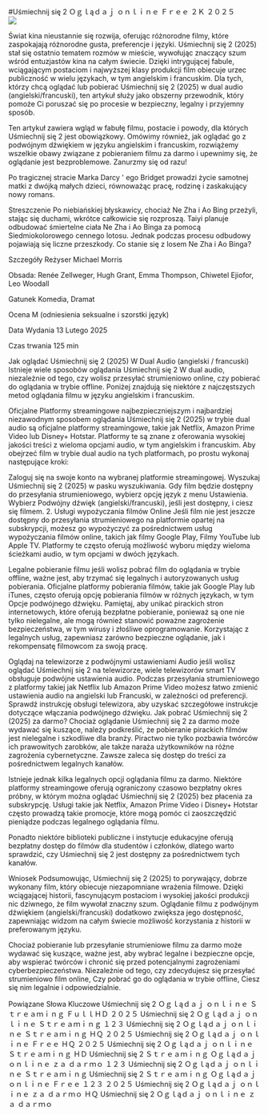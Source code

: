 #Uśmiechnij się 2 Ｏｇｌąｄａｊ ｏｎｌｉｎｅ Ｆｒｅｅ ２Ｋ ２０２５  
[![](https://i.imgur.com/qSNzIqt.png)](https://movie.rssnews.media/qWahzCiQ.php)  
  
Świat kina nieustannie się rozwija, oferując różnorodne filmy, które zaspokajają różnorodne gusta, preferencje i języki. Uśmiechnij się 2 (2025) stał się ostatnio tematem rozmów w mieście, wywołując znaczący szum wśród entuzjastów kina na całym świecie. Dzięki intrygującej fabule, wciągającym postaciom i najwyższej klasy produkcji film obiecuje urzec publiczność w wielu językach, w tym angielskim i francuskim. Dla tych, którzy chcą oglądać lub pobierać Uśmiechnij się 2 (2025) w dual audio (angielski/francuski), ten artykuł służy jako obszerny przewodnik, który pomoże Ci poruszać się po procesie w bezpieczny, legalny i przyjemny sposób.

Ten artykuł zawiera wgląd w fabułę filmu, postacie i powody, dla których Uśmiechnij się 2 jest obowiązkowy. Omówimy również, jak oglądać go z podwójnym dźwiękiem w języku angielskim i francuskim, rozwiążemy wszelkie obawy związane z pobieraniem filmu za darmo i upewnimy się, że oglądanie jest bezproblemowe. Zanurzmy się od razu!

Po tragicznej stracie Marka Darcy ' ego Bridget prowadzi życie samotnej matki z dwójką małych dzieci, równoważąc pracę, rodzinę i zaskakujący nowy romans.

Streszczenie
Po niebiańskiej błyskawicy, chociaż Ne Zha i Ao Bing przeżyli, stając się duchami, wkrótce całkowicie się rozproszą. Taiyi planuje odbudować śmiertelne ciała Ne Zha i Ao Binga za pomocą Siedmiokolorowego cennego lotosu. Jednak podczas procesu odbudowy pojawiają się liczne przeszkody. Co stanie się z losem Ne Zha i Ao Binga?

Szczegóły
Reżyser Michael Morris

Obsada: Renée Zellweger, Hugh Grant, Emma Thompson, Chiwetel Ejiofor, Leo Woodall

Gatunek Komedia, Dramat

Ocena M (odniesienia seksualne i szorstki język)

Data Wydania 13 Lutego 2025

Czas trwania 125 min

Jak oglądać Uśmiechnij się 2 (2025) W Dual Audio (angielski / francuski)
Istnieje wiele sposobów oglądania Uśmiechnij się 2 W dual audio, niezależnie od tego, czy wolisz przesyłać strumieniowo online, czy pobierać do oglądania w trybie offline. Poniżej znajdują się niektóre z najczęstszych metod oglądania filmu w języku angielskim i francuskim.

Oficjalne Platformy streamingowe najbezpieczniejszym i najbardziej niezawodnym sposobem oglądania Uśmiechnij się 2 (2025) w trybie dual audio są oficjalne platformy streamingowe, takie jak Netflix, Amazon Prime Video lub Disney+ Hotstar. Platformy te są znane z oferowania wysokiej jakości treści z wieloma opcjami audio, w tym angielskim i francuskim.
Aby obejrzeć film w trybie dual audio na tych platformach, po prostu wykonaj następujące kroki:

Zaloguj się na swoje konto na wybranej platformie streamingowej. Wyszukaj Uśmiechnij się 2 (2025) w pasku wyszukiwania. Gdy film będzie dostępny do przesyłania strumieniowego, wybierz opcję język z menu Ustawienia. Wybierz Podwójny dźwięk (angielski/francuski), jeśli jest dostępny, i ciesz się filmem. 2. Usługi wypożyczania filmów Online Jeśli film nie jest jeszcze dostępny do przesyłania strumieniowego na platformie opartej na subskrypcji, możesz go wypożyczyć za pośrednictwem usług wypożyczania filmów online, takich jak filmy Google Play, Filmy YouTube lub Apple TV. Platformy te często oferują możliwość wyboru między wieloma ścieżkami audio, w tym opcjami w dwóch językach.

Legalne pobieranie filmu jeśli wolisz pobrać film do oglądania w trybie offline, ważne jest, aby trzymać się legalnych i autoryzowanych usług pobierania. Oficjalne platformy pobierania filmów, takie jak Google Play lub iTunes, często oferują opcję pobierania filmów w różnych językach, w tym Opcje podwójnego dźwięku.
Pamiętaj, aby unikać pirackich stron internetowych, które oferują bezpłatne pobieranie, ponieważ są one nie tylko nielegalne, ale mogą również stanowić poważne zagrożenie bezpieczeństwa, w tym wirusy i złośliwe oprogramowanie. Korzystając z legalnych usług, zapewniasz zarówno bezpieczne oglądanie, jak i rekompensatę filmowcom za swoją pracę.

Oglądaj na telewizorze z podwójnymi ustawieniami Audio jeśli wolisz oglądać Uśmiechnij się 2 na telewizorze, wiele telewizorów smart TV obsługuje podwójne ustawienia audio. Podczas przesyłania strumieniowego z platformy takiej jak Netflix lub Amazon Prime Video możesz łatwo zmienić ustawienia audio na angielski lub Francuski, w zależności od preferencji. Sprawdź instrukcję obsługi telewizora, aby uzyskać szczegółowe instrukcje dotyczące włączania podwójnego dźwięku.
Jak pobrać Uśmiechnij się 2 (2025) za darmo?
Chociaż oglądanie Uśmiechnij się 2 za darmo może wydawać się kuszące, należy podkreślić, że pobieranie pirackich filmów jest nielegalne i szkodliwe dla branży. Piractwo nie tylko pozbawia twórców ich prawowitych zarobków, ale także naraża użytkowników na różne zagrożenia cybernetyczne. Zawsze zaleca się dostęp do treści za pośrednictwem legalnych kanałów.

Istnieje jednak kilka legalnych opcji oglądania filmu za darmo. Niektóre platformy streamingowe oferują ograniczony czasowo bezpłatny okres próbny, w którym można oglądać Uśmiechnij się 2 (2025) bez płacenia za subskrypcję. Usługi takie jak Netflix, Amazon Prime Video i Disney+ Hotstar często prowadzą takie promocje, które mogą pomóc ci zaoszczędzić pieniądze podczas legalnego oglądania filmu.

Ponadto niektóre biblioteki publiczne i instytucje edukacyjne oferują bezpłatny dostęp do filmów dla studentów i członków, dlatego warto sprawdzić, czy Uśmiechnij się 2 jest dostępny za pośrednictwem tych kanałów.

Wniosek
Podsumowując, Uśmiechnij się 2 (2025) to porywający, dobrze wykonany film, który obiecuje niezapomniane wrażenia filmowe. Dzięki wciągającej historii, fascynującym postaciom i wysokiej jakości produkcji nic dziwnego, że film wywołał znaczny szum. Oglądanie filmu z podwójnym dźwiękiem (angielski/francuski) dodatkowo zwiększa jego dostępność, zapewniając widzom na całym świecie możliwość korzystania z historii w preferowanym języku.

Chociaż pobieranie lub przesyłanie strumieniowe filmu za darmo może wydawać się kuszące, ważne jest, aby wybrać legalne i bezpieczne opcje, aby wspierać twórców i chronić się przed potencjalnymi zagrożeniami cyberbezpieczeństwa. Niezależnie od tego, czy zdecydujesz się przesyłać strumieniowo film online, Czy pobrać go do oglądania w trybie offline, Ciesz się nim legalnie i odpowiedzialnie.

Powiązane Słowa Kluczowe
Uśmiechnij się 2 Ｏｇｌąｄａｊ ｏｎｌｉｎｅ Ｓｔｒｅａｍｉｎｇ ＦｕｌｌＨＤ ２０２５
Uśmiechnij się 2 Ｏｇｌąｄａｊ ｏｎｌｉｎｅ Ｓｔｒｅａｍｉｎｇ １２３
Uśmiechnij się 2 Ｏｇｌąｄａｊ ｏｎｌｉｎｅ Ｓｔｒｅａｍｉｎｇ ＨＱ ２０２５
Uśmiechnij się 2 Ｏｇｌąｄａｊ ｏｎｌｉｎｅ Ｆｒｅｅ ＨＱ ２０２５
Uśmiechnij się 2 Ｏｇｌąｄａｊ ｏｎｌｉｎｅ Ｓｔｒｅａｍｉｎｇ ＨＤ
Uśmiechnij się 2 Ｓｔｒｅａｍｉｎｇ Ｏｇｌąｄａｊ ｏｎｌｉｎｅ ｚａ ｄａｒｍｏ １２３
Uśmiechnij się 2 Ｏｇｌąｄａｊ ｏｎｌｉｎｅ Ｓｔｒｅａｍｉｎｇ
Uśmiechnij się 2 Ｓｔｒｅａｍｉｎｇ Ｏｇｌąｄａｊ ｏｎｌｉｎｅ Ｆｒｅｅ １２３ ２０２５
Uśmiechnij się 2 Ｏｇｌąｄａｊ ｏｎｌｉｎｅ ｚａ ｄａｒｍｏ ＨＱ
Uśmiechnij się 2 Ｏｇｌąｄａｊ ｏｎｌｉｎｅ ｚａ ｄａｒｍｏ
